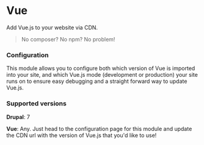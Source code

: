 # Vue
Add Vue.js to your website via CDN.

> No composer? No npm? No problem!

### Configuration
This module allows you to configure both which version of Vue is imported into your site, and which Vue.js mode 
(development or production) your site runs on to ensure easy debugging and a straight forward way to 
update Vue.js.

### Supported versions
**Drupal**: 7

**Vue**: Any. Just head to the configuration page for this module and update the CDN url with the version of Vue.js that 
you'd like to use!
